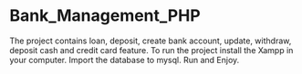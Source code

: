 # Bank_Management_PHP
The project contains loan, deposit, create bank account, update, withdraw, deposit cash and credit card feature.
To run the project install the Xampp in your computer.
Import the database to mysql. 
Run and Enjoy.
